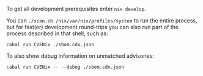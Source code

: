 To get all development prerequisites enter `nix develop`.

You can `./scan.sh /nix/var/nix/profiles/system` to run the entire process,
but for fast(er) development round-trips you can also run part of the
process described in that shell, such as:

```
cabal run CVENix ./sbom.cdx.json
```

To also show debug information on unmatched advisories:

```
cabal run CVENix -- --debug ./sbom.cdx.json
```
